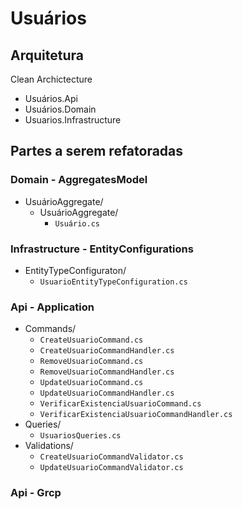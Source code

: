 # Usuários

## Arquitetura
Clean Archictecture
- Usuários.Api
- Usuários.Domain
- Usuarios.Infrastructure

## Partes a serem refatoradas

### Domain - AggregatesModel
- UsuárioAggregate/
    - UsuárioAggregate/
        - `Usuário.cs`


### Infrastructure - EntityConfigurations
- EntityTypeConfiguraton/
    - `UsuarioEntityTypeConfiguration.cs`


### Api - Application
- Commands/
    - `CreateUsuarioCommand.cs`
    - `CreateUsuarioCommandHandler.cs`
    - `RemoveUsuarioCommand.cs`
    - `RemoveUsuarioCommandHandler.cs`
    - `UpdateUsuarioCommand.cs`
    - `UpdateUsuarioCommandHandler.cs`
    - `VerificarExistenciaUsuarioCommand.cs`
    - `VerificarExistenciaUsuarioCommandHandler.cs`
- Queries/
    - `UsuariosQueries.cs`
- Validations/
    - `CreateUsuarioCommandValidator.cs`
    - `UpdateUsuarioCommandValidator.cs`
### Api - Grcp
